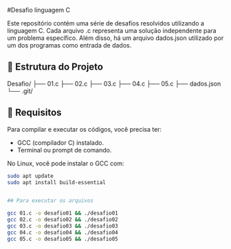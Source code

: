 #Desafio linguagem C

Este repositório contém uma série de desafios resolvidos utilizando a linguagem C. Cada arquivo .c representa uma solução independente para um problema específico. Além disso, há um arquivo dados.json utilizado por um dos programas como entrada de dados.



## 📁 Estrutura do Projeto
Desafio/
├── 01.c
├── 02.c
├── 03.c
├── 04.c
├── 05.c
├── dados.json
└── .git/



## 📌 Requisitos

Para compilar e executar os códigos, você precisa ter:

- GCC (compilador C) instalado.
- Terminal ou prompt de comando.

No Linux, você pode instalar o GCC com:

```bash
sudo apt update
sudo apt install build-essential


## Para executar os arquivos

gcc 01.c -o desafio01 && ./desafio01
gcc 02.c -o desafio02 && ./desafio02
gcc 03.c -o desafio03 && ./desafio03
gcc 04.c -o desafio04 && ./desafio04
gcc 05.c -o desafio05 && ./desafio05

